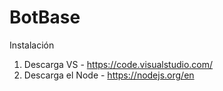 # BotBase

Instalación 

1. Descarga VS - https://code.visualstudio.com/
2. Descarga el Node - https://nodejs.org/en

